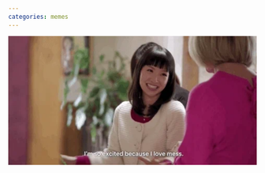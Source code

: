 ```yaml
---
categories: memes
---
```


![kondo](https://raw.githubusercontent.com/muneer78/muneer78.github.io/master/images/marie.png)



